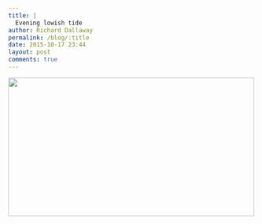```yaml
---
title: |
  Evening lowish tide
author: Richard Dallaway
permalink: /blog/:title
date: 2015-10-17 23:44
layout: post
comments: true
---
```


<div><a href="http://static.skitters.dallaway.com/tp_DSC_0029.JPG"><img src="http://static.skitters.dallaway.com/tp_thumb_DSC_0029.JPG" width="500" height="281"/></a></div>


  
      
